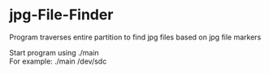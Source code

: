 # jpg-File-Finder
Program traverses entire partition to find jpg files based on jpg file markers

Start program using ./main <device name>
<br>For example: ./main /dev/sdc

